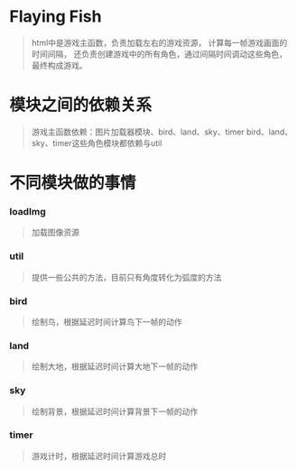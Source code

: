 # Flaying Fish
> html中是游戏主函数，负责加载左右的游戏资源，
计算每一帧游戏画面的时间间隔，
还负责创建游戏中的所有角色，通过间隔时间调动这些角色，最终构成游戏。

# 模块之间的依赖关系
> 游戏主函数依赖：图片加载器模块、bird、land、sky、timer
> bird、land、sky、timer这些角色模块都依赖与util

# 不同模块做的事情

### loadImg
> 加载图像资源

### util
> 提供一些公共的方法，目前只有角度转化为弧度的方法

### bird
> 绘制鸟，根据延迟时间计算鸟下一帧的动作

### land
> 绘制大地，根据延迟时间计算大地下一帧的动作

### sky
> 绘制背景，根据延迟时间计算背景下一帧的动作

### timer
> 游戏计时，根据延迟时间计算游戏总时
